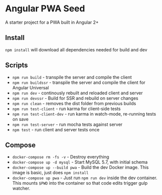 # Angular PWA Seed
A starter project for a PWA built in Angular 2+

## Install
`npm install` will download all dependencies needed for build and dev

## Scripts
- `npm run build` - transpile the server and compile the client
- `npm run buildssr` - transpile the server and compile the client for Angular Universal
- `npm run dev` - continously rebuilt and reloaded client and server
- `npm run devssr` - Build for SSR and rebuild on server changes
- `npm run clean` - removes the dist folder from previous builds
- `npm run test-client` - run karma for client-side tests
- `npm run test-client-dev` - run karma in watch-mode, re-running tests on save
- `npm run test-server` - run mocha tests against server
- `npm test` - run client and server tests once

## Compose
- `docker-compose rm -fs -v` - Destroy everything
- `docker-compose up -d mysql` - Start MySQL 5.7, with initial schema
- `docker-compose up --build pwa` - Build the dev Docker image.  This image is basic, just does `npm install`
- `docker-compose up pwa` - Just run `npm run dev` inside the dev container.  This mounts `$PWD` into the container so that code edits trigger gulp watcher.